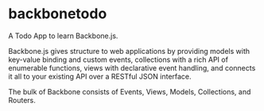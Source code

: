 # backbonetodo

A Todo App to learn Backbone.js.

Backbone.js gives structure to web applications by providing models with key-value binding and custom events, collections with a rich API of enumerable functions, views with declarative event handling, and connects it all to your existing API over a RESTful JSON interface.

The bulk of Backbone consists of Events, Views, Models, Collections, and Routers.
